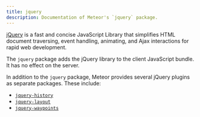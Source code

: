 ```yaml
---
title: jquery
description: Documentation of Meteor's `jquery` package.
---
```


[jQuery](http://jquery.com/) is a fast and concise JavaScript
Library that simplifies HTML document traversing, event handling,
animating, and Ajax interactions for rapid web development.

The `jquery` package adds the jQuery library to the client JavaScript
bundle. It has no effect on the server.

In addition to the `jquery` package, Meteor provides several jQuery
plugins as separate packages. These include:

* [`jquery-history`](https://github.com/balupton/history.js)
* [`jquery-layout`](http://layout.jquery-dev.net/)
* [`jquery-waypoints`](http://imakewebthings.com/jquery-waypoints/)
